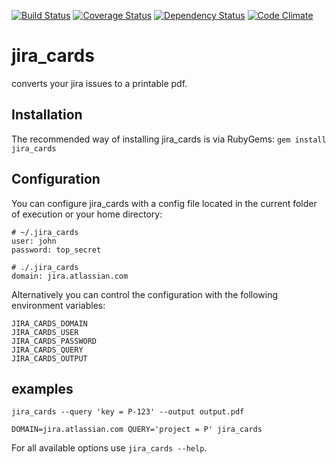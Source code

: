 [![Build Status](https://travis-ci.org/schasse/jira_cards.svg?branch=master)](https://travis-ci.org/schasse/jira_cards)
[![Coverage Status](https://coveralls.io/repos/schasse/jira_cards/badge.png)](https://coveralls.io/r/schasse/jira_cards)
[![Dependency Status](https://gemnasium.com/schasse/jira_cards.svg)](https://gemnasium.com/schasse/jira_cards)
[![Code Climate](https://codeclimate.com/github/schasse/jira_cards/badges/gpa.svg)](https://codeclimate.com/github/schasse/jira_cards)

jira_cards
=========
converts your jira issues to a printable pdf.

## Installation
The recommended way of installing jira_cards is via RubyGems:
`gem install jira_cards`

## Configuration
You can configure jira_cards with a config file located in the current folder of execution or your home directory:
```
# ~/.jira_cards
user: john
password: top_secret
```
```
# ./.jira_cards
domain: jira.atlassian.com
```

Alternatively you can control the configuration with the following environment variables:
```
JIRA_CARDS_DOMAIN
JIRA_CARDS_USER
JIRA_CARDS_PASSWORD
JIRA_CARDS_QUERY
JIRA_CARDS_OUTPUT
```

## examples
```
jira_cards --query 'key = P-123' --output output.pdf
```
```
DOMAIN=jira.atlassian.com QUERY='project = P' jira_cards
```

For all available options use `jira_cards --help`.
